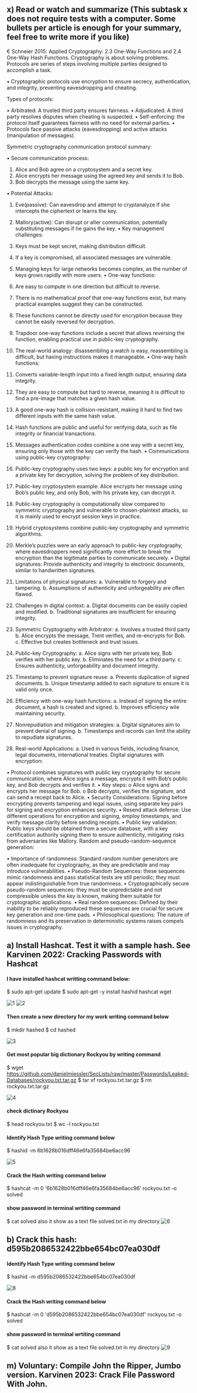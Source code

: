 
## x) Read or watch and summarize (This subtask x does not require tests with a computer. Some bullets per article is enough for your summary, feel free to write more if you like)
 € Schneier 2015: Applied Cryptography: 2.3 One-Way Functions and 2.4 One-Way Hash Functions.
Cryptography is about solving problems. Protocols are series of steps involving multiple parties designed to accomplish a task. 

•	Cryptographic protocols use encryption to ensure secrecy, authentication, and integrity, preventing eavesdropping and cheating. 

Types of protocols:

•	Arbitrated: A trusted third party ensures fairness.
•	Adjudicated: A third party resolves disputes when cheating is suspected. 
•	Self-enforcing: the protocol itself guarantees fairness with no need for external parties.
•	Protocols face passive attacks (eavesdropping) and active attacks (manipulation of messages).

Symmetric cryptography communication protocol summary:

•	Secure communication process: 
1.	Alice and Bob agree on a cryptosystem and a secret key.
2.	Alice encrypts her message using the agreed key and sends it to Bob.
3.	Bob decrypts the message using the same key.

•	Potential Attacks:
1.	Eve(passive): Can eavesdrop and attempt to cryptanalyze if she intercepts the ciphertext or learns the key.
2.	Mallory(active): Can disrupt or alter communication, potentially substituting messages if he gains the key.
•	Key management challenges:
1.	Keys must be kept secret, making distribution difficult.
2.	If a key is compromised, all associated messages are vulnerable.
3.	Managing keys for large networks becomes complex, as the number of keys grows rapidly with more users. 
•	One-way functions:
1.	Are easy to compute in one direction but difficult to reverse. 
2.	There is no mathematical proof that one-way functions exist, but many practical examples suggest they can be constructed. 
3.	These functions cannot be directly used for encryption because they cannot be easily reversed for decryption. 
4.	Trapdoor one-way functions include a secret that allows reversing the function, enabling practical use in public-key cryptography. 
5.	The real-world analogy: disassembling a watch is easy, reassembling is difficult, but having instructions makes it manageable. 
•	One-way hash functions:
1.	Converts variable-length input into a fixed length output, ensuring data integrity.
2.	They are easy to compute but hard to reverse, meaning it is difficult to find a pre-image that matches a given hash value. 
3.	A good one-way hash is collision-resistant, making it hard to find two different inputs with the same hash value.
4.	Hash functions are public and useful for verifying data, such as file integrity or financial transactions. 
5.	Messages authentication codes combine a one way with a secret key, ensuring only those with the key can verify the hash.
•	Communications using public-key cryptography:
1.	Public-key cryptography uses two keys: a public key for encryption and a private key for decryption, solving the problem of key distribution.
2.	Public-key cryptosystem example: Alice encrypts her message using Bob’s public key, and only Bob, with his private key, can decrypt it.
3.	Public-key cryptography is computationally slow compared to symmetric cryptography and vulnerable to chosen-plaintext attacks, so it is mainly used to encrypt session keys in practice. 
4.	Hybrid cryptosystems combine public-key cryptography and symmetric algorithms. 
5.	Merkle’s puzzles were an early approach to public-key cryptography, where eavesdroppers need significantly more effort to break the encryption than the legitimate parties to communicate securely. 
•	Digital signatures:
Provide authenticity and integrity to electronic documents, similar to handwritten signatures. 

1.	Limitations of physical signatures: 
a.	Vulnerable to forgery and tampering.
b.	Assumptions of authenticity and unforgeability are often flawed.
2.	Challenges in digital context: 
a.	Digital documents can be easily copied and modified.
b.	Traditional signatures are insufficient for ensuring integrity.
3.	Symmetric Cryptography with Arbitrator:
a.	Involves a trusted third party
b.	Alice encrypts the message, Trent verifies, and re-encrypts for Bob.
c.	Effective but creates bottleneck and trust issues. 
4.	Public-key Cryptography:
a.	Alice signs with her private key, Bob verifies with her public key.
b.	Eliminates the need for a third party.
c.	Ensures authenticity, unforgeability and document integrity.
5.	Timestamp to prevent signature reuse:
a.	Prevents duplication of signed documents.
b.	Unique timestamp added to each signature to ensure it is valid only once. 
6.	Efficiency with one-way hash functions:
a.	Instead of signing the entire document, a hash is created and signed.
b.	Improves efficiency wile maintaining security.
7.	Nonrepudiation and mitigation strategies:
a.	Digital signatures aim to prevent denial of signing.
b.	Timestamps and records can limit the ability to repudiate signatures. 
8.	Real-world Applications:
a.	Used in various fields, including finance, legal documents, international treaties. 
Digital signatures with encryption:

•	Protocol combines signatures with public key cryptography for secure communication, where Alice signs a message, encrypts it with Bob’s public key, and Bob decrypts and verifies it. 
•	Key steps:
o	Alice signs and encrypts her message for Bob.
o	Bob decrypts, verifies the signature, and can send a receipt back to Alice.
•	Security Considerations: Signing before encrypting prevents tampering and legal issues, using separate key pairs for signing and encryption enhances security.
•	Resend attack defense: Use different operations for encryption and signing, employ timestamps, and verify message clarity before sending receipts.
•	Public key validation: Public keys should be obtained from a secure database, with a key certification authority signing them to ensure authenticity, mitigating risks from adversaries like Mallory. 
Random and pseudo-random-sequence generation:

•	Importance of randomness: Standard random number generators are often inadequate for cryptography, as they are predictable and may introduce vulnerabilities.
•	Pseudo-Random Sequences: these sequences mimic randomness and pass statistical tests are still periodic; they must appear indistinguishable from true randomness.
•	Cryptographically secure pseudo-random sequences: they must be unpredictable and not compressible unless the key is known, making them suitable for cryptographic applications. 
•	Real random sequences: Defined by their inability to be reliably reproduced these sequences are crucial for secure key generation and one-time pads.
•	Philosophical questions: The nature of randomness and its preservation in deterministic systems raises compels issues in cryptography.

 
## a) Install Hashcat. Test it with a sample hash. See Karvinen 2022: Cracking Passwords with Hashcat
#### I have installed hashcat writting command below:
$ sudo apt-get update
$ sudo apt-get -y install hashid hashcat wget

![1](https://github.com/user-attachments/assets/d18fac10-1c58-4142-92c9-5edb9ee2e638)
![2](https://github.com/user-attachments/assets/88198e6c-00ff-4279-aaa4-923d0b46b55c)



#### Then create a new directory for my work writing command below 
$ mkdir hashed
$ cd hashed

![3](https://github.com/user-attachments/assets/e68150cf-b277-45a4-999c-33d70fe43ec5)

#### Get most popular  big dictionary Rockyou by writing command 
$ wget https://github.com/danielmiessler/SecLists/raw/master/Passwords/Leaked-Databases/rockyou.txt.tar.gz
$ tar xf rockyou.txt.tar.gz
$ rm rockyou.txt.tar.gz

![4](https://github.com/user-attachments/assets/1b94e59f-5b15-427d-acd6-bc0ba8d21bc0)


#### check dictinary Rockyou 
$ head rockyou.txt
$ wc -l rockyou.txt

#### Identify Hash Type writing command below 
$ hashid -m 6b1628b016dff46e6fa35684be6acc96

![5](https://github.com/user-attachments/assets/9c764dd0-28de-4d11-9f37-72ff9a89164a)

#### Crack the Hash writing command below 
$ hashcat -m 0 '6b1628b016dff46e6fa35684be6acc96' rockyou.txt -o solved

#### show password in terminal wrtiting command 
$ cat solved
also it show as a text file solved.txt in my directory 
![6](https://github.com/user-attachments/assets/9bcab7b1-856c-40a4-93e4-64f697d1b260)


## b) Crack this hash: d595b2086532422bbe654bc07ea030df

 #### Identify Hash Type writing command below 
$ hashid -m d595b2086532422bbe654bc07ea030df

![8](https://github.com/user-attachments/assets/c5e883ab-0882-4319-b377-f9185ccbf3a1)

#### Crack the Hash writing command below 
$ hashcat -m 0 'd595b2086532422bbe654bc07ea030df' rockyou.txt -o solved

#### show password in terminal wrtiting command 
$ cat solved
also it show as a text file solved.txt in my directory 
![9](https://github.com/user-attachments/assets/ce5357d5-2002-4c60-b366-012700f9ecd5)

## m) Voluntary: Compile John the Ripper, Jumbo version. Karvinen 2023: Crack File Password With John.
